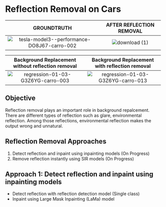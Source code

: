 # Reflection Removal on Cars
GROUNDTRUTH            |  AFTER REFLECTION REMOVAL
:-------------------------:|:-------------------------:
![tesla-model3--performance-DO8J67-carro-002](https://user-images.githubusercontent.com/20230956/211248602-432b2853-4ad1-4f44-821a-3c1e74b93fd4.jpg)  | ![download (1)](https://user-images.githubusercontent.com/20230956/211249058-3c19012a-01e5-45e8-a080-caa682fb06ae.png)

Background Replacement without reflection removal            |  Background Replacement with reflection removal
:-------------------------:|:-------------------------:
![regression-01-03-G3Z6YG-carro-003](https://user-images.githubusercontent.com/20230956/211249694-7457923a-72eb-48f3-b074-ab2c0c478594.jpg) | ![regression-01-03-G3Z6YG-carro-013](https://user-images.githubusercontent.com/20230956/211249762-8a524e45-1521-43c6-a4bb-9def47ebe119.jpg)


## Objective
Reflection removal plays an important role in background repalcement. There are different types of reflection such as glare, environmental reflection. Among those reflections, environmental reflection makes the output wrong and unnatural. 

## Reflection Removal Approaches
1. Detect reflection and inpaint using inpainting models (On Progress)
2. Remove reflection instantly using SIR models (On Progress)

## Approach 1: Detect reflection and inpaint using inpainting models
* Detect reflection with reflection detection model (Single class)
* Inpaint using Large Mask Inpainting (LaMa) model

